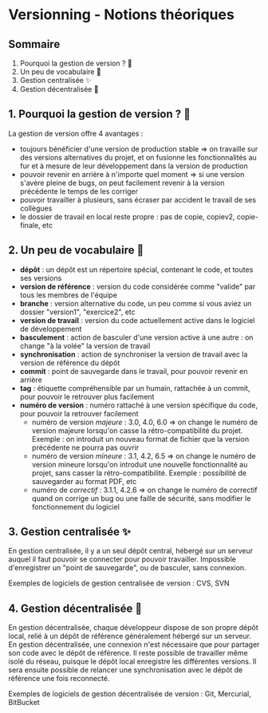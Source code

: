 # Versionning - Notions théoriques

## Sommaire

  1. Pourquoi la gestion de version ? 🏫
  2. Un peu de vocabulaire 🏫
  3. Gestion centralisée ✨
  4. Gestion décentralisée 🏫


## 1. Pourquoi la gestion de version ? 🏫

La gestion de version offre 4 avantages :

  * toujours bénéficier d'une version de production stable => on travaille sur des versions alternatives du projet, et on fusionne les fonctionnalités au fur et à mesure de leur développement dans la version de production
  * pouvoir revenir en arrière à n'importe quel moment => si une version s'avère pleine de bugs, on peut facilement revenir à la version précédente le temps de les corriger
  * pouvoir travailler à plusieurs, sans écraser par accident le travail de ses collègues
  * le dossier de travail en local reste propre : pas de copie, copiev2, copie-finale, etc


## 2. Un peu de vocabulaire 🏫

* **dépôt** : un dépôt est un répertoire spécial, contenant le code, et toutes ses versions
* **version de référence** : version du code considérée comme "valide" par tous les membres de l'équipe
* **branche** : version alternative du code, un peu comme si vous aviez un dossier "version1", "exercice2", etc
* **version de travail** : version du code actuellement active dans le logiciel de développement
* **basculement** : action de basculer d'une version active à une autre : on change "à la volée" la version de travail
* **synchronisation** : action de synchroniser la version de travail avec la version de référence du dépôt
* **commit** : point de sauvegarde dans le travail, pour pouvoir revenir en arrière
* **tag** : étiquette compréhensible par un humain, rattachée à un commit, pour pouvoir le retrouver plus facilement
* **numéro de version** : numéro rattaché à une version spécifique du code, pour pouvoir la retrouver facilement
  * numéro de version *majeure* : 3.0, 4.0, 6.0 => on change le numéro de version majeure lorsqu'on casse la rétro-compatibilité du projet. Exemple : on introduit un nouveau format de fichier que la version précédente ne pourra pas ouvrir
  * numéro de version *mineure* : 3.1, 4.2, 6.5 => on change le numéro de version mineure lorsqu'on introduit une nouvelle fonctionnalité au projet, sans casser la rétro-compatibilité. Exemple : possibilité de sauvegarder au format PDF, etc
  * numéro de *correctif* : 3.1.1, 4.2.6 => on change le numéro de correctif quand on corrige un bug ou une faille de sécurité, sans modifier le fonctionnement du logiciel

## 3. Gestion centralisée ✨

En gestion centralisée, il y a un seul dépôt central, hébergé sur un serveur auquel il faut pouvoir se connecter pour pouvoir travailler.
Impossible d'enregistrer un "point de sauvegarde", ou de basculer, sans connexion.

Exemples de logiciels de gestion centralisée de version : CVS, SVN


## 4. Gestion décentralisée 🏫

En gestion décentralisée, chaque développeur dispose de son propre dépôt local, relié à un dépôt de référence généralement hébergé sur un serveur.  
En gestion décentralisée, une connexion n'est nécessaire que pour partager son code avec le dépôt de référence. Il reste possible de travailler même isolé du réseau, puisque le dépôt local enregistre les différentes versions. Il sera ensuite possible de relancer une synchronisation avec le dépôt de référence une fois reconnecté.

Exemples de logiciels de gestion décentralisée de version : Git, Mercurial, BitBucket